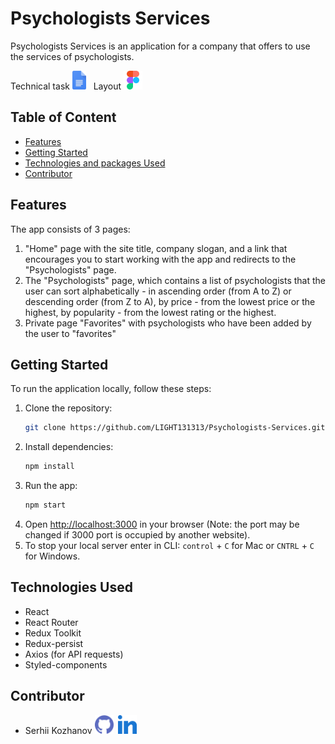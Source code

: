 # Psychologists Services

Psychologists Services is an application for a company that offers to use the
services of psychologists.

Technical task
[<img src="/assets/gdocs.svg" alt="gdocs" width="22" height="30" />](https://docs.google.com/document/d/1PrTxBn6HQbb0Oz17g5_zvyLGIOZg0TIP3HPaEEp6ZLs/edit)&nbsp;&nbsp;&nbsp;Layout
[<img src="/assets/figma.svg" alt="gdocs" width="30" height="30" />](https://www.figma.com/file/I5vjNb0NsJOpQRnRpMloSY/Psychologists.Services?type=design&node-id=0-1&mode=design&t=yo2vZvDwGE29z7w9-0)

## Table of Content

- [Features](#features)
- [Getting Started](#getting-started)
- [Technologies and packages Used](#technologies-and-packages-used)
- [Contributor](#contributor)

## Features

The app consists of 3 pages:

1. "Home" page with the site title, company slogan, and a link that encourages
   you to start working with the app and redirects to the "Psychologists" page.
2. The "Psychologists" page, which contains a list of psychologists that the
   user can sort alphabetically - in ascending order (from A to Z) or descending
   order (from Z to A), by price - from the lowest price or the highest, by
   popularity - from the lowest rating or the highest.
3. Private page "Favorites" with psychologists who have been added by the user
   to "favorites"

## Getting Started

To run the application locally, follow these steps:

1. Clone the repository:
   ```bash
   git clone https://github.com/LIGHT131313/Psychologists-Services.git
   ```
2. Install dependencies:
   ```bash
   npm install
   ```
3. Run the app:
   ```bash
   npm start
   ```
4. Open [http://localhost:3000](http://localhost:3000) in your browser (Note:
   the port may be changed if 3000 port is occupied by another website).
5. To stop your local server enter in CLI: `control` + `C` for Mac or `CNTRL` +
   `C` for Windows.

## Technologies Used

- React
- React Router
- Redux Toolkit
- Redux-persist
- Axios (for API requests)
- Styled-components

## Contributor

- Serhii Kozhanov
  [<img src="/assets/github.svg" alt="gdocs" width="30" height="30" />](https://github.com/LIGHT131313)&nbsp;
  [<img src="/assets/linkedin.svg" alt="gdocs" width="30" height="30" />](https://www.linkedin.com/in/serhii-kozhanov/)
